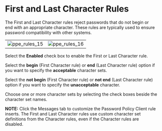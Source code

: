 # First and Last Character Rules

The First and Last Character rules reject passwords that do not begin or end with an appropriate
character. These rules are typically used to ensure password compatibility with other systems.

|                                                                                                                            |                                                                                                                            |
| -------------------------------------------------------------------------------------------------------------------------- | -------------------------------------------------------------------------------------------------------------------------- |
| ![ppe_rules_15](/img/versioned_docs/passwordpolicyenforcer_10.2/password_policy_enforcer/administration/ppe_rules_15.webp) | ![ppe_rules_16](/img/versioned_docs/passwordpolicyenforcer_10.2/password_policy_enforcer/administration/ppe_rules_16.webp) |

Select the **Enabled** check box to enable the First or Last Character rule.

Select the **begin** (First Character rule) or **end** (Last Character rule) option if you want to
specify the **acceptable** character sets.

Select the **not begin** (First Character rule) or **not end** (Last Character rule) option if you
want to specify the **unacceptable** character.

Choose one or more character sets by selecting the check boxes beside the character set names.

**NOTE:** Click the Messages tab to customize the Password Policy Client rule inserts. The First and
Last Character rules use custom character set definitions from the Character rules, even if the
Character rules are disabled.
